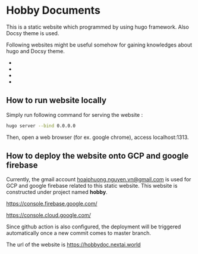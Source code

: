 # Hobby Documents

This is a static website which programmed by using hugo framework. Also Docsy theme is used.

Following websites might be useful somehow for gaining knowledges about hugo and Docsy theme.

- [Docsy user guide]: https://docsy.dev/docs
- [Docsy]: https://github.com/google/docsy
- [example.docsy.dev]: https://example.docsy.dev
- [Hugo theme module]: https://gohugo.io/hugo-modules/use-modules/#use-a-module-for-a-theme

## How to run website locally

Simply run following command for serving the website :

```bash
hugo server --bind 0.0.0.0
```

Then, open a web browser (for ex. google chrome), access localhost:1313.

## How to deploy the website onto GCP and google firebase

Currently, the gmail account hoaiphuong.nguyen.vn@gmail.com is used for GCP and google firebase related to this static website. This website is constructed under project named **hobby**.

https://console.firebase.google.com/

https://console.cloud.google.com/

Since github action is also configured, the deployment will be triggered automatically once a new commit comes to master branch.

The url of the website is https://hobbydoc.nextai.world